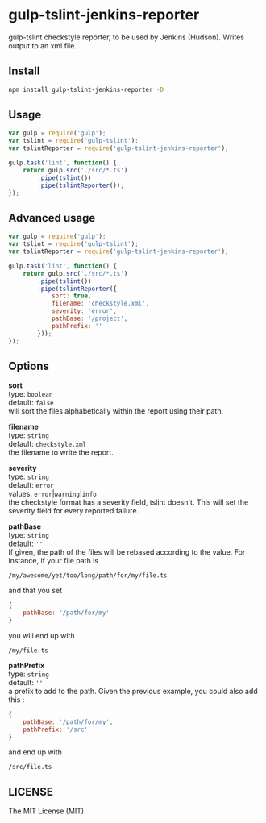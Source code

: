 # gulp-tslint-jenkins-reporter
gulp-tslint checkstyle reporter, to be used by Jenkins (Hudson). Writes output to an xml file.

## Install
```bash
npm install gulp-tslint-jenkins-reporter -D
```

## Usage
```javascript
var gulp = require('gulp');
var tslint = require('gulp-tslint');
var tslintReporter = require('gulp-tslint-jenkins-reporter');

gulp.task('lint', function() {
    return gulp.src('./src/*.ts')
        .pipe(tslint())
        .pipe(tslintReporter());
});
```

## Advanced usage
```javascript
var gulp = require('gulp');
var tslint = require('gulp-tslint');
var tslintReporter = require('gulp-tslint-jenkins-reporter');

gulp.task('lint', function() {
    return gulp.src('./src/*.ts')
        .pipe(tslint())
        .pipe(tslintReporter({
            sort: true,
            filename: 'checkstyle.xml',
            severity: 'error',
            pathBase: '/project',
            pathPrefix: ''
        }));
});
```

## Options

**sort**  
type: `boolean`  
default: `false`  
will sort the files alphabetically within the report using their path.

**filename**  
type: `string`  
default: `checkstyle.xml`  
the filename to write the report.

**severity**  
type: `string`  
default: `error`  
values: `error`|`warning`|`info`  
the checkstyle format has a severity field, tslint doesn't. This will set the severity field for every reported failure.

**pathBase**  
type: `string`  
default: `''`  
If given, the path of the files will be rebased according to the value. For instance, if your file path is
```
/my/awesome/yet/too/long/path/for/my/file.ts
```
and that you set 
```javascript
{
    pathBase: '/path/for/my'
}
```
you will end up with
```
/my/file.ts
```

**pathPrefix**  
type: `string`  
default: `''`  
a prefix to add to the path. Given the previous example, you could also add this :
```javascript
{
    pathBase: '/path/for/my',
    pathPrefix: '/src'
}
```
and end up with
```
/src/file.ts
```

## LICENSE

The MIT License (MIT)

